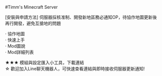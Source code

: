 #Timm's Minecraft Server

[安裝與申請方法]
伺服器採核准制、開發新地區務必通知OP，待協作地圖更新後再行開發，避免互搶地的問題

‧ 協作地圖<br>
‧ 快速上手<br>
‧ Mod圖說<br>
‧ Mod詳細列表<br>

★★★ 模組與設定匯入小工具，下載連結<br>
☆ 歡迎加入Line聊天機器人，可快速查看連結與即時接收伺服器更新通知!<br>